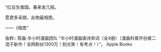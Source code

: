 “红豆生南国，春来发几枝。

愿君多采撷，此物最相思。

——《相思”

抜粋:: 陈磊·半小时漫画团队  “半小时漫画唐诗宋词（全4册）（漫画科普开创者二混子新作！全网粉丝1300万！别光笑！有考点！）”。 Apple Books  
